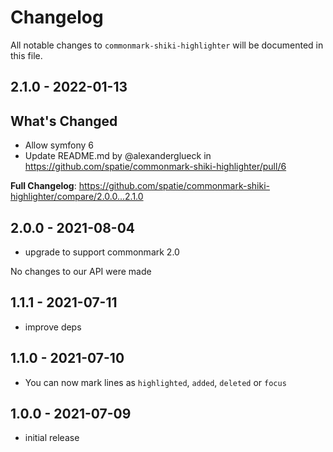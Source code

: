 # Changelog

All notable changes to `commonmark-shiki-highlighter` will be documented in this file.

## 2.1.0 - 2022-01-13

## What's Changed

- Allow symfony 6
- Update README.md by @alexanderglueck in https://github.com/spatie/commonmark-shiki-highlighter/pull/6

**Full Changelog**: https://github.com/spatie/commonmark-shiki-highlighter/compare/2.0.0...2.1.0

## 2.0.0 - 2021-08-04

- upgrade to support commonmark 2.0

No changes to our API were made

## 1.1.1 - 2021-07-11

- improve deps

## 1.1.0 - 2021-07-10

- You can now mark lines as `highlighted`, `added`, `deleted` or `focus`

## 1.0.0 - 2021-07-09

- initial release
